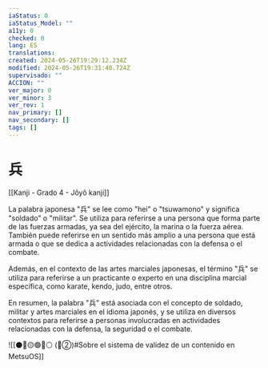 ```yaml
---
iaStatus: 0
iaStatus_Model: ""
a11y: 0
checked: 0
lang: ES
translations: 
created: 2024-05-26T19:29:12.234Z
modified: 2024-05-26T19:31:48.724Z
supervisado: ""
ACCION: ""
ver_major: 0
ver_minor: 3
ver_rev: 1
nav_primary: []
nav_secondary: []
tags: []
---
```

# 兵

[[Kanji - Grado 4 - Jôyô kanji]]

La palabra japonesa "兵" se lee como "hei" o "tsuwamono" y significa "soldado" o "militar". Se utiliza para referirse a una persona que forma parte de las fuerzas armadas, ya sea del ejército, la marina o la fuerza aérea. También puede referirse en un sentido más amplio a una persona que está armada o que se dedica a actividades relacionadas con la defensa o el combate.

Además, en el contexto de las artes marciales japonesas, el término "兵" se utiliza para referirse a un practicante o experto en una disciplina marcial específica, como karate, kendo, judo, entre otros.

En resumen, la palabra "兵" está asociada con el concepto de soldado, militar y artes marciales en el idioma japonés, y se utiliza en diversos contextos para referirse a personas involucradas en actividades relacionadas con la defensa, la seguridad o el combate.


![[⚫🔴🟡🟢🔵⚪ (🔴②)#Sobre el sistema de validez de un contenido en MetsuOS]]